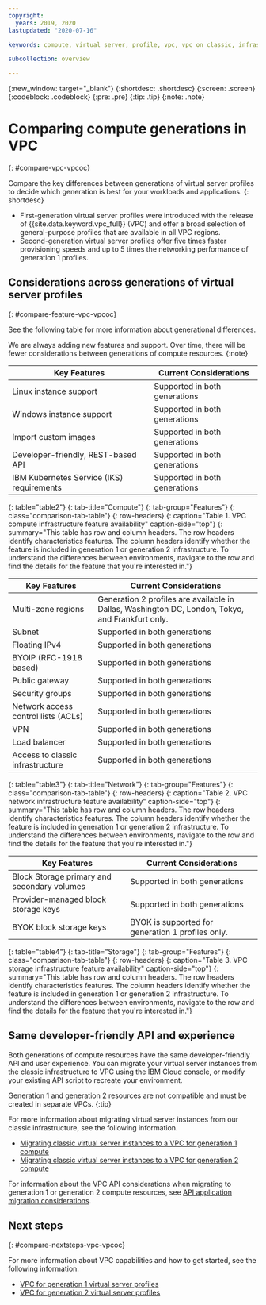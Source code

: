 ```yaml
---
copyright:
  years: 2019, 2020
lastupdated: "2020-07-16"

keywords: compute, virtual server, profile, vpc, vpc on classic, infrastructure, cloud environment

subcollection: overview

---
```


{:new_window: target="_blank"}
{:shortdesc: .shortdesc}
{:screen: .screen}
{:codeblock: .codeblock}
{:pre: .pre}
{:tip: .tip}
{:note: .note}

# Comparing compute generations in VPC
{: #compare-vpc-vpcoc}

Compare the key differences between generations of virtual server profiles to decide which generation is best for your workloads and applications.
{: shortdesc}

* First-generation virtual server profiles were introduced with the release of {{site.data.keyword.vpc_full}} (VPC) and offer a broad selection of general-purpose profiles that are available in all VPC regions. 
* Second-generation virtual server profiles offer five times faster provisioning speeds and up to 5 times the networking performance of generation 1 profiles.

## Considerations across generations of virtual server profiles
{: #compare-feature-vpc-vpcoc}

See the following table for more information about generational differences.

We are always adding new features and support. Over time, there will be fewer considerations between generations of compute resources.
{:note}

| Key Features | Current Considerations |
|-----|-----|
|Linux instance support| Supported in both generations |
|Windows instance support| Supported in both generations   |
|Import custom images|Supported in both generations  |
|Developer-friendly, REST-based API|Supported in both generations |
|IBM Kubernetes Service (IKS) requirements| Supported in both generations  |
{: table="table2"}
{: tab-title="Compute"}
{: tab-group="Features"}
{: class="comparison-tab-table"}
{: row-headers}
{: caption="Table 1. VPC compute infrastructure feature availability" caption-side="top"}
{: summary="This table has row and column headers. The row headers identify characteristics features. The column headers identify whether the feature is included in generation 1 or generation 2 infrastructure. To understand the differences between environments, navigate to the row and find the details for the feature that you're interested in."}

| Key Features | Current Considerations |
|-----|-----|
|Multi-zone regions | Generation 2 profiles are available in Dallas, Washington DC, London, Tokyo, and Frankfurt only. |
|Subnet| Supported in both generations  |
|Floating IPv4|Supported in both generations  |
|BYOIP (RFC-1918 based)|Supported in both generations  |
|Public gateway|Supported in both generations  |
|Security groups|Supported in both generations  |
|Network access control lists (ACLs)| Supported in both generations  |
|VPN|Supported in both generations   |
|Load balancer|Supported in both generations    |
|Access to classic infrastructure| Supported in both generations |
{: table="table3"}
{: tab-title="Network"}
{: tab-group="Features"}
{: class="comparison-tab-table"}
{: row-headers}
{: caption="Table 2. VPC network infrastructure feature availability" caption-side="top"}
{: summary="This table has row and column headers. The row headers identify characteristics features. The column headers identify whether the feature is included in generation 1 or generation 2 infrastructure. To understand the differences between environments, navigate to the row and find the details for the feature that you're interested in."}

| Key Features | Current Considerations |
|-----|-----|
|Block Storage primary and secondary volumes|Supported in both generations |
|Provider-managed block storage keys|Supported in both generations |
|BYOK block storage keys| BYOK is supported for generation 1 profiles only. |
{: table="table4"}
{: tab-title="Storage"}
{: tab-group="Features"}
{: class="comparison-tab-table"}
{: row-headers}
{: caption="Table 3. VPC storage infrastructure feature availability" caption-side="top"}
{: summary="This table has row and column headers. The row headers identify characteristics features. The column headers identify whether the feature is included in generation 1 or generation 2 infrastructure. To understand the differences between environments, navigate to the row and find the details for the feature that you're interested in."}

## Same developer-friendly API and experience

Both generations of compute resources have the same developer-friendly API and user experience. You can migrate your virtual server instances from the classic infrastructure to VPC using the IBM Cloud console, or modify your existing API script to recreate your environment.  

Generation 1 and generation 2 resources are not compatible and must be created in separate VPCs.
{:tip}

For more information about migrating virtual server instances from our classic infrastructure, see the following information.
* [Migrating classic virtual server instances to a VPC for generation 1 compute](/docs/vpc-on-classic-vsi?topic=vpc-on-classic-vsi-migrate-vsi-from-classic-infra-to-vpc-on-classic)
* [Migrating classic virtual server instances to a VPC for generation 2 compute](/docs/vpc?topic=vpc-migrate-vsi-to-vpc)

For information about the VPC API considerations when migrating to generation 1 or generation 2 compute resources, see [API application migration considerations](/docs/vpc?topic=vpc-api-integration-migration).

## Next steps
{: #compare-nextsteps-vpc-vpcoc}

For more information about VPC capabilities and how to get started, see the following information.

* [VPC for generation 1 virtual server profiles](/docs/vpc-on-classic?topic=vpc-on-classic-getting-started)
* [VPC for generation 2 virtual server profiles](/docs/vpc?topic=vpc-getting-started)
